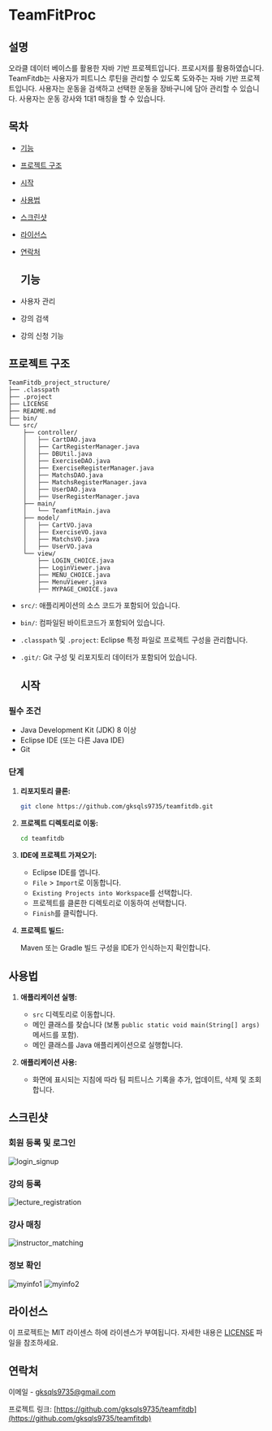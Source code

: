 # TeamFitProc

## 설명
오라클 데이터 베이스를 활용한 자바 기반 프로젝트입니다.
프로시저를 활용하였습니다.
TeamFitdb는 사용자가 피트니스 루틴을 관리할 수 있도록 도와주는 자바 기반 프로젝트입니다. 
사용자는 운동을 검색하고 선택한 운동을 장바구니에 담아 관리할 수 있습니다.
사용자는 운동 강사와 1대1 매칭을 할 수 있습니다.

## 목차

- [기능](#기능)
- [프로젝트 구조](#프로젝트구조)
- [시작](#시작)
- [사용법](#사용법)
- [스크린샷](#스크린샷)
- [라이선스](#라이선스)
- [연락처](#연락처)

  ## 기능
- 사용자 관리
- 강의 검색
- 강의 신청 기능

## 프로젝트 구조
```
TeamFitdb_project_structure/
├── .classpath
├── .project
├── LICENSE
├── README.md
├── bin/
└── src/
    ├── controller/
    │   ├── CartDAO.java
    │   ├── CartRegisterManager.java
    │   ├── DBUtil.java
    │   ├── ExerciseDAO.java
    │   ├── ExerciseRegisterManager.java
    │   ├── MatchsDAO.java
    │   ├── MatchsRegisterManager.java
    │   ├── UserDAO.java
    │   ├── UserRegisterManager.java
    ├── main/
    │   └── TeamfitMain.java
    ├── model/
    │   ├── CartVO.java
    │   ├── ExerciseVO.java
    │   ├── MatchsVO.java
    │   ├── UserVO.java
    └── view/
        ├── LOGIN_CHOICE.java
        ├── LoginViewer.java
        ├── MENU_CHOICE.java
        ├── MenuViewer.java
        ├── MYPAGE_CHOICE.java
```
- `src/`: 애플리케이션의 소스 코드가 포함되어 있습니다.
- `bin/`: 컴파일된 바이트코드가 포함되어 있습니다.
- `.classpath` 및 `.project`: Eclipse 특정 파일로 프로젝트 구성을 관리합니다.
- `.git/`: Git 구성 및 리포지토리 데이터가 포함되어 있습니다.

  ## 시작

### 필수 조건
- Java Development Kit (JDK) 8 이상
- Eclipse IDE (또는 다른 Java IDE)
- Git

### 단계

1. **리포지토리 클론:**

    ```sh
    git clone https://github.com/gksqls9735/teamfitdb.git
    ```

2. **프로젝트 디렉토리로 이동:**

    ```sh
    cd teamfitdb
    ```

3. **IDE에 프로젝트 가져오기:**

    - Eclipse IDE를 엽니다.
    - `File` > `Import`로 이동합니다.
    - `Existing Projects into Workspace`를 선택합니다.
    - 프로젝트를 클론한 디렉토리로 이동하여 선택합니다.
    - `Finish`를 클릭합니다.

4. **프로젝트 빌드:**

    Maven 또는 Gradle 빌드 구성을 IDE가 인식하는지 확인합니다.

## 사용법

1. **애플리케이션 실행:**

    - `src` 디렉토리로 이동합니다.
    - 메인 클래스를 찾습니다 (보통 `public static void main(String[] args)` 메서드를 포함).
    - 메인 클래스를 Java 애플리케이션으로 실행합니다.

2. **애플리케이션 사용:**

    - 화면에 표시되는 지침에 따라 팀 피트니스 기록을 추가, 업데이트, 삭제 및 조회합니다.
  
  ## 스크린샷

### 회원 등록 및 로그인
![login_signup](https://github.com/gksqls9735/TeamFitdb/assets/166088728/5f3195c6-4454-415b-aa95-d016a95cc88f)

### 강의 등록
![lecture_registration](https://github.com/gksqls9735/TeamFitdb/assets/166088728/3e4e0cc6-1452-42bc-ab26-a840ba5a5bda)

### 강사 매칭
![instructor_matching](https://github.com/gksqls9735/TeamFitdb/assets/166088728/aaf89f0e-e5ba-4dc9-9b48-70b07510c5a3)

### 정보 확인
![myinfo1](https://github.com/gksqls9735/TeamFitdb/assets/166088728/d0728753-3b69-46a7-b801-759a91aa799a)
![myinfo2](https://github.com/gksqls9735/TeamFitdb/assets/166088728/abc59293-ce6f-4573-ac14-55b84652f1a3)

## 라이선스

이 프로젝트는 MIT 라이센스 하에 라이센스가 부여됩니다. 자세한 내용은 [LICENSE](LICENSE) 파일을 참조하세요.

## 연락처
이메일 - [gksqls9735@gmail.com](mailto:gksqls9735@gmail.com)

프로젝트 링크: [https://github.com/gksqls9735/teamfitdb](https://github.com/gksqls9735/teamfitdb)

